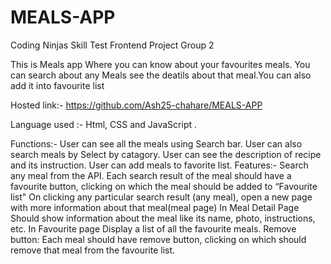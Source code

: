 # MEALS-APP
Coding Ninjas Skill Test Frontend Project Group 2

This is Meals app Where you can know about your favourites meals. You can search about any Meals see the deatils about that meal.You can also add it into favourite list

Hosted link:-
https://github.com/Ash25-chahare/MEALS-APP

Language used :-
Html, CSS and JavaScript .

Functions:-
User can see all the meals using Search bar.
User can also search meals by Select by catagory.
User can see the description of recipe and its instruction.
User can add meals to favorite list.
Features:-
Search any meal from the API.
Each search result of the meal should have a favourite button, clicking on which the meal should be added to “Favourite list"
On clicking any particular search result (any meal), open a new page with more information about that meal(meal page)
In Meal Detail Page Should show information about the meal like its name, photo, instructions, etc.
In Favourite page Display a list of all the favourite meals.
Remove button: Each meal should have remove button, clicking on which should remove that meal from the favourite list.
